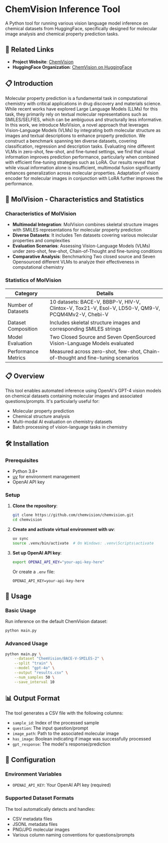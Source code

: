 # ChemVision Inference Tool

A Python tool for running various vision language model inference on chemical datasets from HuggingFace, specifically designed for molecular image analysis and chemical property prediction tasks.

## 🔗 Related Links

- **Project Website**: [ChemVision](https://chemvision.github.io/chemvision/)
- **HuggingFace Organization**: [ChemVision on HuggingFace](https://huggingface.co/ChemVision)


## 📋 Introduction

Molecular property prediction is a fundamental task in computational chemistry with critical applications in drug discovery and materials science. While recent works have explored Large Language Models (LLMs) for this task, they primarily rely on textual molecular representations such as SMILES/SELFIES, which can be ambiguous and structurally less informative. In this work, we introduce MolVision, a novel approach that leverages Vision-Language Models (VLMs) by integrating both molecular structure as images and textual descriptions to enhance property prediction. We construct a benchmark spanning ten diverse datasets, covering classification, regression and description tasks. Evaluating nine different VLMs in zero-shot, few-shot, and fine-tuned settings, we find that visual information improves prediction performance, particularly when combined with efficient fine-tuning strategies such as LoRA. Our results reveal that while visual information alone is insufficient, multimodal fusion significantly enhances generalization across molecular properties. Adaptation of vision encoder for molecular images in conjunction with LoRA further improves the performance.

## 🧬 MolVision - Characteristics and Statistics

### Characteristics of MolVision

- **Multimodal Integration**: MolVision combines skeletal structure images with SMILES representations for molecular property prediction
- **Diverse Datasets**: It includes Ten datasets covering various molecular properties and complexities
- **Evaluation Scenarios**: Assessing Vision-Language Models (VLMs) under zero-shot, few-shot, Chain-of-Thought and fine-tuning conditions
- **Comparative Analysis**: Benchmarking Two closed source and Seven Opensourced different VLMs to analyze their effectiveness in computational chemistry

### Statistics of MolVision

| Category | Details |
|----------|---------|
| Number of Datasets | 10 datasets: BACE-V, BBBP-V, HIV-V, Clintox-V, Tox21-V, Esol-V, LD50-V, QM9-V, PCQM4Mv2-V, Chebi-V |
| Dataset Composition | Includes skeletal structure images and corresponding SMILES strings |
| Model Evaluation | Two Closed Source and Seven OpenSourced Vision-Language Models evaluated |
| Performance Metrics | Measured across zero-shot, few-shot, Chain-of-thought and fine-tuning scenarios |

## 📋 Overview

This tool enables automated inference using OpenAI's GPT-4 vision models on chemical datasets containing molecular images and associated questions/prompts. It's particularly useful for:

- Molecular property prediction
- Chemical structure analysis
- Multi-modal AI evaluation on chemistry datasets
- Batch processing of vision-language tasks in chemistry

## 🛠️ Installation

### Prerequisites

- Python 3.8+
- [uv](https://github.com/astral-sh/uv) for environment management
- OpenAI API key

### Setup

1. **Clone the repository**:
   ```bash
   git clone https://github.com/chemvision/chemvision.git
   cd chemvision
   ```

2. **Create and activate virtual environment with uv**:
   ```bash
   uv sync
   source .venv/bin/activate  # On Windows: .venv\Scripts\activate
   ```

3. **Set up OpenAI API key**:
   ```bash
   export OPENAI_API_KEY="your-api-key-here"
   ```
   
   Or create a `.env` file:
   ```
   OPENAI_API_KEY=your-api-key-here
   ```

## 📖 Usage

### Basic Usage

Run inference on the default ChemVision dataset:

```bash
python main.py
```

### Advanced Usage

```bash
python main.py \
    --dataset "ChemVision/BACE-V-SMILES-2" \
    --split "train" \
    --model "gpt-4o" \
    --output "results.csv" \
    --num_samples 50 \
    --save_interval 10
```



## 📊 Output Format

The tool generates a CSV file with the following columns:

- `sample_id`: Index of the processed sample
- `question`: The input question/prompt
- `image_path`: Path to the associated molecular image
- `has_image`: Boolean indicating if image was successfully processed
- `gpt_response`: The model's response/prediction

## 🔧 Configuration

### Environment Variables

- `OPENAI_API_KEY`: Your OpenAI API key (required)

### Supported Dataset Formats

The tool automatically detects and handles:
- CSV metadata files
- JSONL metadata files
- PNG/JPG molecular images
- Various column naming conventions for questions/prompts

